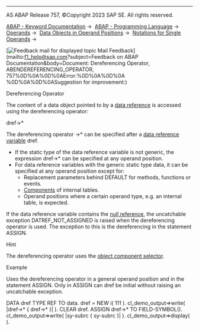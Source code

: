   

* * *

AS ABAP Release 757, ©Copyright 2023 SAP SE. All rights reserved.

[ABAP - Keyword Documentation](javascript:call_link\('abenabap.htm'\)) →  [ABAP - Programming Language](javascript:call_link\('abenabap_reference.htm'\)) →  [Operands](javascript:call_link\('abenoperands.htm'\)) →  [Data Objects in Operand Positions](javascript:call_link\('abenoperands_data_objects.htm'\)) →  [Notations for Single Operands](javascript:call_link\('abenoperands_names.htm'\)) → 

 [![](Mail.gif?object=Mail.gif&sap-language=EN "Feedback mail for displayed topic") Mail Feedback](mailto:f1_help@sap.com?subject=Feedback on ABAP Documentation&body=Document: Dereferencing Operator, ABENDEREFERENCING_OPERATOR, 757%0D%0A%0D%0AError:%0D%0A%0D%0A
%0D%0A%0D%0ASuggestion for improvement:)

Dereferencing Operator

The content of a data object pointed to by a [data reference](javascript:call_link\('abendata_reference_type.htm'\)) is accessed using the dereferencing operator:

dref->\*

The dereferencing operator \->\* can be specified after a [data reference variable](javascript:call_link\('abendata_reference_variable_glosry.htm'\) "Glossary Entry") dref.

-   If the static type of the data reference variable is not generic, the expression dref->\* can be specified at any operand position.
-   For data reference variables with the generic static type data, it can be specified at any operand position except for:
    -   Replacement parameters behind DEFAULT for methods, functions or events.
    -   [Components](javascript:call_link\('abenitab_components.htm'\)) of internal tables.
    -   Operand positions where a certain operand type, e.g. an internal table, is expected.

If the data reference variable contains the [null reference](javascript:call_link\('abennull_reference_glosry.htm'\) "Glossary Entry"), the uncatchable exception DATREF\_NOT\_ASSIGNED is raised when the dereferencing operator is used. The exception to this is the dereferencing in the statement ASSIGN.

Hint

The dereferencing operator uses the [object component selector](javascript:call_link\('abenobject_component_selector.htm'\)).

Example

Uses the dereferencing operator in a general operand position and in the statement ASSIGN. Only in ASSIGN can dref be initial without raising an uncatchable exception.

DATA dref TYPE REF TO data.
dref = NEW i( 111 ).
cl\_demo\_output=>write( |dref->\* { dref->\* }| ).
CLEAR dref.
ASSIGN dref->\* TO FIELD-SYMBOL(<fs>).
cl\_demo\_output=>write( |sy-subrc { sy-subrc }| ).
cl\_demo\_output=>display( ).